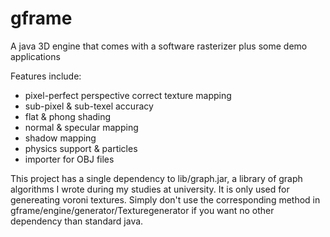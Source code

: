 # gframe
A java 3D engine that comes with a software rasterizer plus some demo applications

Features include:
 - pixel-perfect perspective correct texture mapping
 - sub-pixel & sub-texel accuracy
 - flat & phong shading
 - normal & specular mapping
 - shadow mapping
 - physics support & particles
 - importer for OBJ files


This project has a single dependency to lib/graph.jar, a library of graph algorithms I wrote during my studies at university. It is only used for genereating voroni textures. Simply don't use the corresponding method in gframe/engine/generator/Texturegenerator if you want no other dependency than standard java.
